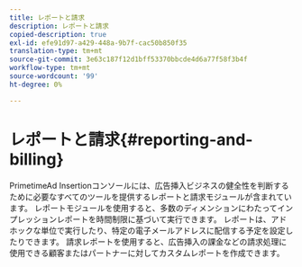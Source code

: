 ```yaml
---
title: レポートと請求
description: レポートと請求
copied-description: true
exl-id: efe91d97-a429-448a-9b7f-cac50b850f35
translation-type: tm+mt
source-git-commit: 3e63c187f12d1bff53370bbcde4d6a77f58f3b4f
workflow-type: tm+mt
source-wordcount: '99'
ht-degree: 0%

---
```


# レポートと請求{#reporting-and-billing}

PrimetimeAd Insertionコンソールには、広告挿入ビジネスの健全性を判断するために必要なすべてのツールを提供するレポートと請求モジュールが含まれています。 レポートモジュールを使用すると、多数のディメンションにわたってインプレッションレポートを時間制限に基づいて実行できます。 レポートは、アドホックな単位で実行したり、特定の電子メールアドレスに配信する予定を設定したりできます。 請求レポートを使用すると、広告挿入の課金などの請求処理に使用できる顧客またはパートナーに対してカスタムレポートを作成できます。
